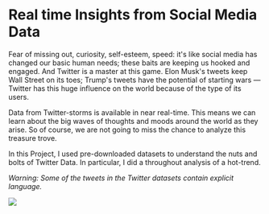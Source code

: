 # Real time Insights from Social Media Data

Fear of missing out, curiosity, self-esteem, speed: it's like social media has changed our basic human needs; these baits are keeping us hooked and engaged. And Twitter is a master at this game. Elon Musk's tweets keep Wall Street on its toes; Trump's tweets have the potential of starting wars — Twitter has this huge influence on the world because of the type of its users.

Data from Twitter-storms is available in near real-time. This means we can learn about the big waves of thoughts and moods around the world as they arise. So of course, we are not going to miss the chance to analyze this treasure trove.

In this Project, I used pre-downloaded datasets to understand the nuts and bolts of Twitter Data. In particular, I did a throughout analysis of a hot-trend.

*Warning: Some of the tweets in the Twitter datasets contain explicit language.*

<p align="left">
  <a href="https://nbviewer.org/github/RdEl00/Real-time-Insights-from-Social-Media-Data/blob/master/Real-time-Insights.ipynb"><img src=https://img.shields.io/badge/Jupyter-Open%20Notebook-orange?></a>
</p>

